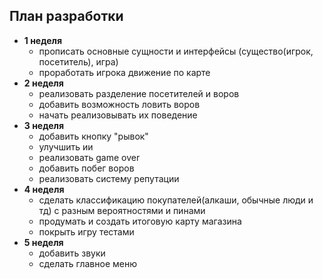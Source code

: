 ## План разработки
- **1 неделя**
  - прописать основные сущности и интерфейсы (существо(игрок, посетитель), игра)
  - проработать игрока движение по карте
- **2 неделя**
  - реализовать разделение посетителей и воров
  - добавить возможность ловить воров
  - начать реализовывать их поведение
- **3 неделя**
  - добавить кнопку "рывок"
  - улучшить ии
  - реализовать game over
  - добавить побег воров
  - реализовать систему репутации
- **4 неделя**
  - сделать классификацию покупателей(алкаши, обычные люди и тд) с разным вероятностями и пинами
  - продумать и создать итоговую карту магазина
  - покрыть игру тестами
- **5 неделя**
  - добавить звуки
  - сделать главное меню
